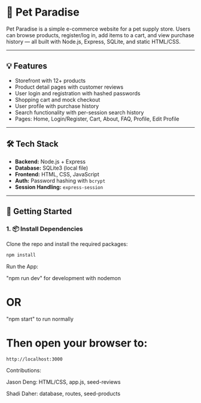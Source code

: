 # 🐾 Pet Paradise

Pet Paradise is a simple e-commerce website for a pet supply store. Users can browse products, register/log in, add items to a cart, and view purchase history — all built with Node.js, Express, SQLite, and static HTML/CSS.

---

## 💡 Features

- Storefront with 12+ products
- Product detail pages with customer reviews
- User login and registration with hashed passwords
- Shopping cart and mock checkout
- User profile with purchase history
- Search functionality with per-session search history
- Pages: Home, Login/Register, Cart, About, FAQ, Profile, Edit Profile

---

## 🛠️ Tech Stack

- **Backend:** Node.js + Express
- **Database:** SQLite3 (local file)
- **Frontend:** HTML, CSS, JavaScript
- **Auth:** Password hashing with `bcrypt`
- **Session Handling:** `express-session`

---

## 🚀 Getting Started

### 1. 📦 Install Dependencies

Clone the repo and install the required packages:
```bash
npm install
```
Run the App:

"npm run dev" for development with nodemon

# OR

"npm start"  to run normally


# Then open your browser to:
```
http://localhost:3000

```

Contributions:

Jason Deng: HTML/CSS, app.js, seed-reviews

Shadi Daher: database, routes, seed-products
